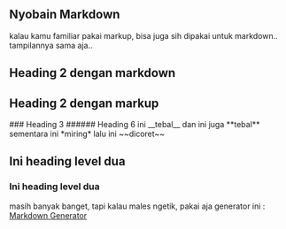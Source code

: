 
## Nyobain Markdown
kalau kamu familiar pakai markup, bisa juga sih dipakai untuk markdown.. tampilannya sama aja..
## Heading 2 dengan markdown
<h2>Heading 2 dengan markup</h2>
### Heading 3
###### Heading 6
ini __tebal__ dan ini juga **tebal** <br>
sementara ini *miring* lalu ini ~~dicoret~~ 
<h2>Ini heading level dua </h2>
<h3>Ini heading level dua </h3>
masih banyak banget, tapi kalau males ngetik, pakai aja generator ini : <a href="https://rahuldkjain.github.io/gh-profile-readme-generator/">Markdown Generator</a>




